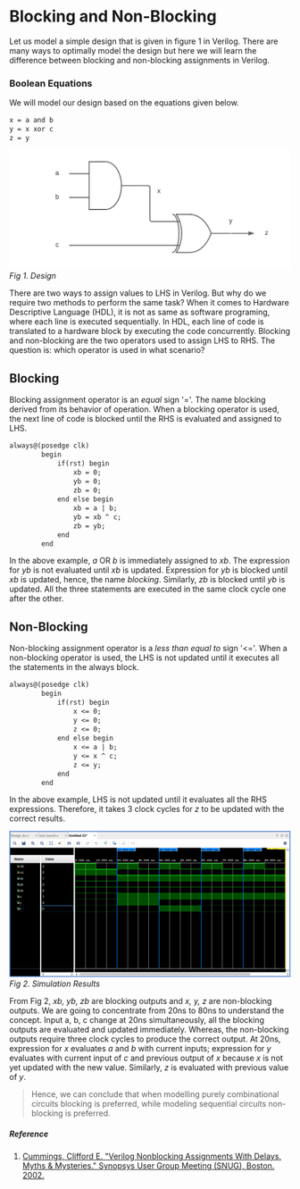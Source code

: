 # Blocking and Non-Blocking


Let us model a simple design that is given in figure 1 in Verilog. There are many ways to optimally model the design but here we will learn the difference between blocking and non-blocking assignments in Verilog.

###  Boolean Equations

We will model our design based on the equations given below.

```
x = a and b
y = x xor c
z = y

```

![Circuit](./Circuit.png "Design") *Fig 1. Design*

There are two ways to assign values to LHS in Verilog. But why do we require two methods to perform the same task? When it comes to Hardware Descriptive Language (HDL), it is not as same as software programing, where each line is executed sequentially. In HDL, each line of code is translated to a hardware block by executing the code concurrently. Blocking and non-blocking are the two operators used to assign LHS to RHS. The question is: which operator is used in what scenario?

##  Blocking

Blocking assignment operator is an *equal* sign '='. The name blocking derived from its behavior of operation. When a blocking operator is used, the next line of code is blocked until the RHS is evaluated and assigned to LHS.

```
always@(posedge clk)
        begin
            if(rst) begin
                xb = 0;
                yb = 0;
                zb = 0;
            end else begin           
                xb = a | b;          
                yb = xb ^ c;         
                zb = yb;             
            end
        end
```
In the above example, *a* OR *b* is immediately assigned to *xb*. The expression for *yb* is not evaluated until *xb* is updated. Expression for *yb* is blocked until *xb* is updated, hence,  the name *blocking*. Similarly, *zb* is blocked until *yb* is updated. All the three statements are executed in the same clock cycle one after the other.

##  Non-Blocking

Non-blocking assignment operator is a *less than equal to* sign '<='. When a non-blocking operator is used, the LHS is not updated until it executes all the statements in the always block.

```
always@(posedge clk)
        begin
            if(rst) begin
                x <= 0;
                y <= 0;
                z <= 0;
            end else begin          
                x <= a | b;         
                y <= x ^ c;         
                z <= y;             
            end
        end
```
In the above example, LHS is not updated  until it evaluates all the RHS expressions. Therefore, it takes 3 clock cycles for *z* to be updated with the correct results.

![Simulation](./Simulation.PNG "Simulation Results") *Fig 2. Simulation Results*

From Fig 2,  *xb, yb, zb* are blocking outputs and *x, y, z* are non-blocking outputs. We are going to concentrate from 20ns to 80ns to understand the concept. Input a, b, c change at  20ns simultaneously, all the blocking outputs are evaluated and updated immediately. Whereas, the non-blocking outputs require three clock cycles to produce the correct output. At 20ns,  expression for *x* evaluates *a* and *b* with current inputs; expression for *y* evaluates with current input of *c* and previous output of *x* because *x* is not yet updated with the new value. Similarly, *z* is evaluated with previous value of *y*.

> Hence, we can conclude that when modelling purely combinational circuits blocking is preferred, while modeling sequential circuits non-blocking is preferred.

##### Reference
1. [Cummings, Clifford E. "Verilog Nonblocking Assignments With Delays, Myths & Mysteries." Synopsys User Group Meeting (SNUG), Boston. 2002.](http://www.sunburst-design.com/papers/CummingsSNUG2000SJ_NBA_rev1_2.pdf)
